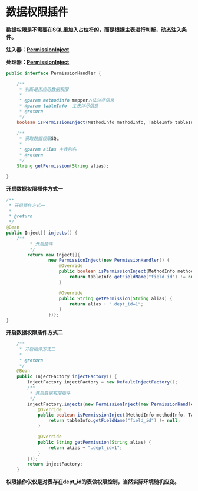 # 数据权限插件

**数据权限是不需要在SQL里加入占位符的，而是根据主表进行判断，动态注入条件。**

**注入器：[PermissionInject](https://gitee.com/moxiaoai/dream-orm/blob/master/dream-orm-mate/src/main/java/com/dream/mate/permission/inject/PermissionInject.java)**

**处理器：[PermissionInject](https://gitee.com/moxiaoai/dream-orm/blob/master/dream-orm-mate/src/main/java/com/dream/mate/permission/inject/PermissionInject.java)**

```java
public interface PermissionHandler {

    /**
     * 判断是否应用数据权限
     *
     * @param methodInfo mapper方法详尽信息
     * @param tableInfo  主表详尽信息
     * @return
     */
    boolean isPermissionInject(MethodInfo methodInfo, TableInfo tableInfo);

    /**
     * 获取数据权限SQL
     *
     * @param alias 主表别名
     * @return
     */
    String getPermission(String alias);

}
```

**开启数据权限插件方式一**

```java
/**
 * 开启插件方式一
 *
 * @return
 */
@Bean
public Inject[] injects() {
    /**
         * 开启插件
         */
        return new Inject[]{
                new PermissionInject(new PermissionHandler() {
                    @Override
                    public boolean isPermissionInject(MethodInfo methodInfo, TableInfo tableInfo) {
                        return tableInfo.getFieldName("field_id") != null;
                    }

                    @Override
                    public String getPermission(String alias) {
                        return alias + ".dept_id=1";
                    }
                })};
}
```


**开启数据权限插件方式二**

```java
    /**
     * 开启插件方式二
     *
     * @return
     */
    @Bean
    public InjectFactory injectFactory() {
        InjectFactory injectFactory = new DefaultInjectFactory();
		/**
         * 开启数据权限插件
         */
        injectFactory.injects(new PermissionInject(new PermissionHandler() {
            @Override
            public boolean isPermissionInject(MethodInfo methodInfo, TableInfo tableInfo) {
                return tableInfo.getFieldName("field_id") != null;
            }

            @Override
            public String getPermission(String alias) {
                return alias + ".dept_id=1";
            }
        }));
        return injectFactory;
    }
```

**权限操作仅仅是对表存在dept_id的表做权限控制，当然实际环境随机应变。**

